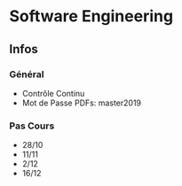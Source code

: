 # Software Engineering

## Infos

### Général

* Contrôle Continu
* Mot de Passe PDFs: master2019

### Pas Cours
* 28/10
* 11/11
* 2/12
* 16/12
